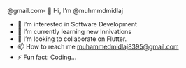 @gmail.com- 👋 Hi, I’m @muhmmdmidlaj
- 👀 I’m interested in Software Development
- 🌱 I’m currently learning new Innivations
- 💞️ I’m looking to collaborate on Flutter.
- 📫 How to reach me muhammedmidlaj8395@gmail.com
- ⚡ Fun fact: Coding...

<!---
muhmmdmidlaj/muhmmdmidlaj is a ✨ special ✨ repository because its `README.md` (this file) appears on your GitHub profile.
You can click the Preview link to take a look at your changes.
--->
